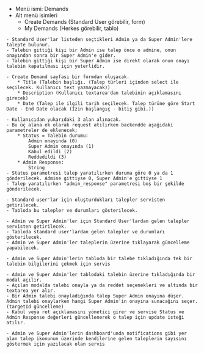 * Menü ismi: Demands
* Alt menü isimleri
    - Create Demands (Standard User görebilir, form)
    - My Demands (Herkes görebilir, tablo)


<!-- Create Demand -->
    - Standard User'lar listeden seçtikleri Admin ya da Super Admin'lere talepte bulunur.
    - Talebin gittiği kişi bir Admin ise talep önce o admine, onun onayından sonra bir Super Admin'e gider.
    - Talebin gittiği kişi bir Super Admin ise direkt olarak onun onayı talebin kapatılması için yeterlidir.
    
    - Create Demand sayfası bir formdan oluşacak. 
        * Title (Talebin başlığı. (Talep türleri içinden select ile seçilecek. Kullanıcı text yazmayacak))
        * Description (Kullanıcı textarea'dan talebinin açıklamasını girecek)
        * Date (Talep ile ilgili tarih seçilecek. Talep türüne göre Start Date - End Date olacak (İzin başlangıç - bitiş gibi.))

    - Kullanıcıdan yukarıdaki 3 alan alınacak.
    - Bu üç alana ek olarak request atılırken backendde aşağıdaki parametreler de eklenecek;
        * Status = Talebin durumu:
            Admin onayında (0)
            Super Admin onayında (1)
            Kabul edildi (2) 
            Reddedildi (3)
        * Admin Response:
            String
    - Status parametresi talep yaratılırken duruma göre 0 ya da 1 gönderilecek. Admine gittiyse 0, Super Admin'e gittiyse 1 
    - Talep yaratılırken "admin_response" parametresi boş bir şekilde gönderilecek.


<!-- Get Demands -->
    - Standard user'lar için oluşturdukları talepler servisten getirilecek.
    - Tabloda bu talepler ve durumları gösterilecek.

    - Admin ve Super Admin'ler için Standard User'lardan gelen talepler servisten getirilecek.
    - Tabloda standard user'lardan gelen talepler ve durumları gösterilecek.
    - Admin ve Super Admin'ler taleplerin üzerine tıklayarak güncelleme yapabilecek.

<!-- Get Demand By ID -->
    - Admin ve Super Admin'lerin tabloda bir talebe tıkladığında tek bir talebin bilgilerini çekmek için servis

<!-- Update Demands -->
    - Admin ve Super Admin'ler tablodaki talebin üzerine tıkladığında bir modal açılır.
    - Açılan modalda talebi onayla ya da reddet seçenekleri ve altında bir textarea yer alır.
    - Bir Admin talebi onayladığında talep Super Admin onayına düşer. Admin talebi onaylarken hangi Super Admin'in onayına sunacağını seçer. (targetId güncelleme)
    - Kabul veya ret açıklamasını yönetici girer ve servise Status ve Admin Response değerleri güncellenerek o talep için update isteği atılır.


<!-- Get Demands Count -->
    - Admin ve Super Admin'lerin dashboard'unda notifications gibi yer alan talep ikonunun üzerinde kendilerine gelen taleplerin sayısını göstermek için yazılacak olan servis
            
        